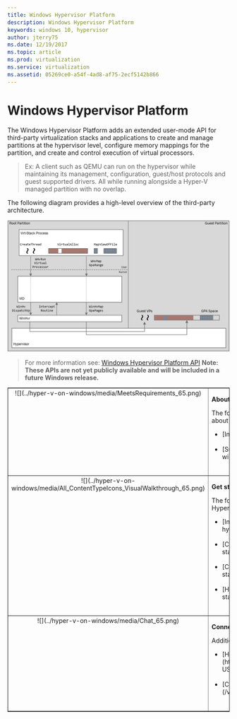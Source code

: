 ```yaml
---
title: Windows Hypervisor Platform
description: Windows Hypervisor Platform
keywords: windows 10, hypervisor
author: jterry75
ms.date: 12/19/2017
ms.topic: article
ms.prod: virtualization
ms.service: virtualization
ms.assetid: 05269ce0-a54f-4ad8-af75-2ecf5142b866
---
```


# Windows Hypervisor Platform

The Windows Hypervisor Platform adds an extended user-mode API for third-party virtualization stacks and applications to create and manage partitions at the hypervisor level, configure memory mappings for the partition, and create and control execution of virtual processors.

> Ex: A client such as QEMU can run on the hypervisor while maintaining its management, configuration, guest/host protocols and guest supported drivers. All while running alongside a Hyper-V managed partition with no overlap.

The following diagram provides a high-level overview of the third-party architecture.

![](./media/hypervisor-platform-architecture.png)
> For more information see: [Windows Hypervisor Platform API](./hypervisor-platform/hypervisor-platform.md)
**Note: These APIs are not yet publicly available and will be included in a future Windows release.**

<table border="1" style="background-color:FFFFCC;border-collapse:collapse;border:1px solid FFCC00;color:000000;width:100%" cellpadding="15" cellspacing="3">
	<tr valign="top">
		<td><center>![](../hyper-v-on-windows/media/MeetsRequirements_65.png)</center></td>
		<td valign="top">
			<p><strong>About Hyper-V on Windows</strong></p>
			<p>The following articles provide an introduction to and information about Hyper-V on Windows.</p>
			<ul>
				<li class="unordered">[Introduction to Hyper-V](../hyper-v-on-windows/about/index)<br /><br /></li>
				<li class="unordered">[Supported Guest Operating Systems](../hyper-v-on-windows/about/supported-guest-os)<br /><br /></li>
			</ul>
		</td>
	</tr>
	<tr valign="top">
		<td><center>![](../hyper-v-on-windows/media/All_ContentTypeIcons_VisualWalkthrough_65.png)</center></td>
		<td valign="top">
			<p><strong>Get started with Hyper-V</strong></p>
			<p>The following documents provide a quick and guided introduction to Hyper-V on Windows 10.</p>
			<ul>
			    <li class="unordered">[Install Hyper-V](../hyper-v-on-windows/quick-start/enable-hyper-v)<br /><br /></li>
                <li class="unordered">[Create a Virtual Machine](../hyper-v-on-windows/quick-start/create-virtual-machine)<br /><br /></li>
				<li class="unordered">[Create a Virtual Switch](../hyper-v-on-window/quick-start/connect-to-network)<br /><br /></li>
				<li class="unordered">[Hyper-V and PowerShell](../hyper-v-on-windows/quick-start/try-hyper-v-powershell)<br /><br /></li>
			</ul>
		</td>
	</tr>
	<tr valign="top">
		<td><center>![](../hyper-v-on-windows/media/Chat_65.png)</center></td>
		<td valign="top">
			<p><strong>Connect with Community and Support</strong></p>
			<p>Additional technical support and community resources.</p>
			<ul>
				<li class="unordered">[Hyper-V forums](https://social.technet.microsoft.com/Forums/windowsserver/en-US/home?forum=winserverhyperv)<br /><br /></li>
				<li class="unordered">[Community Resources for Hyper-V and Windows Containers](/virtualization/community/index)<br /><br /></li>
			</ul>
		</td>
	</tr>
</table>